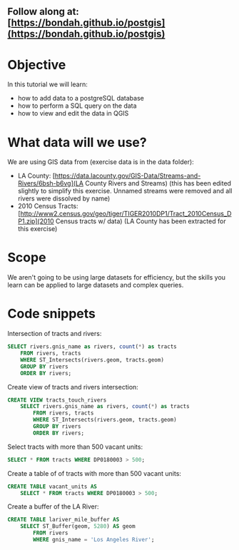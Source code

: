 ## Follow along at: [https://bondah.github.io/postgis](https://bondah.github.io/postgis)

# Objective
In this tutorial we will learn:
* how to add data to a postgreSQL database
* how to perform a SQL query on the data
* how to view and edit the data in QGIS

# What data will we use?
We are using GIS data from (exercise data is in the data folder):
* LA County: [https://data.lacounty.gov/GIS-Data/Streams-and-Rivers/6bsh-b6vg](LA County Rivers and Streams) (this has been edited slightly to simplify this exercise. Unnamed streams were removed and all rivers were dissolved by name)
* 2010 Census Tracts: [http://www2.census.gov/geo/tiger/TIGER2010DP1/Tract_2010Census_DP1.zip](2010 Census tracts w/ data) (LA County has been extracted for this exercise)

# Scope
We aren't going to be using large datasets for efficiency, but the skills you learn can be applied to large datasets and complex queries.

# Code snippets
Intersection of tracts and rivers:
```sql
SELECT rivers.gnis_name as rivers, count(*) as tracts
	FROM rivers, tracts
	WHERE ST_Intersects(rivers.geom, tracts.geom)
	GROUP BY rivers
    ORDER BY rivers;
```
Create view of tracts and rivers intersection:
```sql
CREATE VIEW tracts_touch_rivers
	SELECT rivers.gnis_name as rivers, count(*) as tracts
		FROM rivers, tracts
		WHERE ST_Intersects(rivers.geom, tracts.geom)
		GROUP BY rivers
	    ORDER BY rivers;
```
Select tracts with more than 500 vacant units:
```sql
SELECT * FROM tracts WHERE DP0180003 > 500;
```
Create a table of of tracts with more than 500 vacant units:
```sql
CREATE TABLE vacant_units AS
	SELECT * FROM tracts WHERE DP0180003 > 500;
```
Create a buffer of the LA River:
```sql
CREATE TABLE lariver_mile_buffer AS
	SELECT ST_Buffer(geom, 5280) AS geom
		FROM rivers
		WHERE gnis_name = 'Los Angeles River';
```
